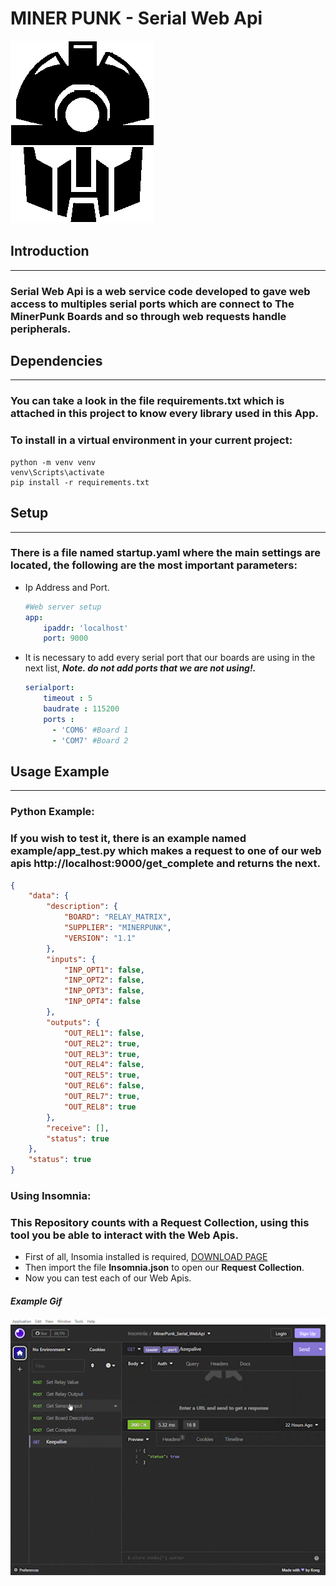 # MINER PUNK - Serial Web Api
![logo](https://raw.githubusercontent.com/alf0ns0-l0pez/MinerPunk_Serial_WebApi/main/img/logo_corn.png)
## Introduction
---
### Serial Web Api is a web service code developed to gave web access to multiples serial ports which are connect to **The MinerPunk Boards** and so through web requests handle peripherals.

## Dependencies
---
### You can take a look in the file **requirements.txt** which is attached in this project to know every library used in this App. 

### To install in a virtual environment in your current project:
```
python -m venv venv
venv\Scripts\activate
pip install -r requirements.txt
```
## Setup
---
### There is a file named startup.yaml where the main settings are located, the following are the most important parameters:
* Ip Address and Port.
    ```yaml
    #Web server setup
    app:
        ipaddr: 'localhost'
        port: 9000
    ```
* It is necessary to add every serial port that our boards are using in the next list, ***Note. do not add ports that we are not using!.***
    ```yaml
    serialport:
        timeout : 5
        baudrate : 115200
        ports :
          - 'COM6' #Board 1
          - 'COM7' #Board 2
    ```
## Usage Example
---
### **Python Example:**
### If you wish to test it, there is an example named **example/app_test.py** which makes a request to one of our web apis http://localhost:9000/get_complete and returns the next.
```json
{
	"data": {
		"description": {
			"BOARD": "RELAY_MATRIX",
			"SUPPLIER": "MINERPUNK",
			"VERSION": "1.1"
		},
		"inputs": {
			"INP_OPT1": false,
			"INP_OPT2": false,
			"INP_OPT3": false,
			"INP_OPT4": false
		},
		"outputs": {
			"OUT_REL1": false,
			"OUT_REL2": true,
			"OUT_REL3": true,
			"OUT_REL4": false,
			"OUT_REL5": true,
			"OUT_REL6": false,
			"OUT_REL7": true,
			"OUT_REL8": true
		},
		"receive": [],
		"status": true
	},
	"status": true
}
```
### **Using Insomnia:**
### This Repository counts with a **Request Collection**, using this tool you be able to interact with the Web Apis.
* First of all, Insomia installed is required, [DOWNLOAD PAGE](https://insomnia.rest/download)
* Then import the file **Insomnia.json** to open our **Request Collection**.
* Now you can test each of our Web Apis.
#### ***Example Gif***
![insomnia_example](https://raw.githubusercontent.com/alf0ns0-l0pez/MinerPunk_Serial_WebApi/main/img/insomnia_example.gif)